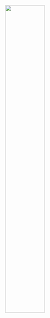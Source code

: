 <div>
  <img src="https://cdn.jsdelivr.net/gh/devicons/devicon/icons/linux/linux-original.svg" width="50%"/>
</div>
